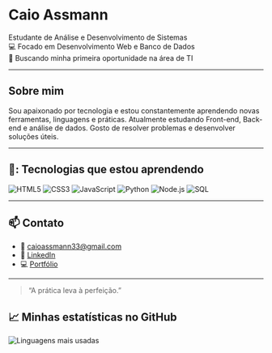 #  Caio Assmann

 Estudante de Análise e Desenvolvimento de Sistemas  
💻 Focado em Desenvolvimento Web e Banco de Dados  
🚀 Buscando minha primeira oportunidade na área de TI

---

##  Sobre mim

Sou apaixonado por tecnologia e estou constantemente aprendendo novas ferramentas, linguagens e práticas. Atualmente estudando Front-end, Back-end e análise de dados. Gosto de resolver problemas e desenvolver soluções úteis.

---

## 🤍: Tecnologias que estou aprendendo

![HTML5](https://img.shields.io/badge/HTML5-E34F26?style=for-the-badge&logo=html5&logoColor=white)
![CSS3](https://img.shields.io/badge/CSS3-1572B6?style=for-the-badge&logo=css3&logoColor=white)
![JavaScript](https://img.shields.io/badge/JavaScript-F7DF1E?style=for-the-badge&logo=javascript&logoColor=black)
![Python](https://img.shields.io/badge/Python-3776AB?style=for-the-badge&logo=python&logoColor=white)
![Node.js](https://img.shields.io/badge/Node.js-339933?style=for-the-badge&logo=nodedotjs&logoColor=white)
![SQL](https://img.shields.io/badge/SQL-4479A1?style=for-the-badge&logo=postgresql&logoColor=white)

---

## 📫 Contato

- 📧 caioassmann33@gmail.com  
- 💼 [LinkedIn](https://www.linkedin.com/in/seulinkedin)
- 💻 [Portfólio](https://caioassmann03.github.io/PORTIFOLIO/)

---

> “A prática leva à perfeição.”  

## 📈 Minhas estatísticas no GitHub


![Linguagens mais usadas](https://github-readme-stats.vercel.app/api/top-langs/?username=caioassmann03&layout=compact&theme=dark)

<!--
**CaioAssmann03/caioassmann03** is a ✨ _special_ ✨ repository because its `README.md` (this file) appears on your GitHub profile.

Here are some ideas to get you started:

- 🔭 I’m currently working on ...
- 🌱 I’m currently learning ...
- 👯 I’m looking to collaborate on ...
- 🤔 I’m looking for help with ...
- 💬 Ask me about ...
- 📫 How to reach me: ...
- 😄 Pronouns: ...
- ⚡ Fun fact: ...
-->

